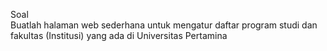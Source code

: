 Soal 
<br>
Buatlah halaman web sederhana untuk mengatur daftar program studi dan fakultas (Institusi) yang ada di Universitas Pertamina
